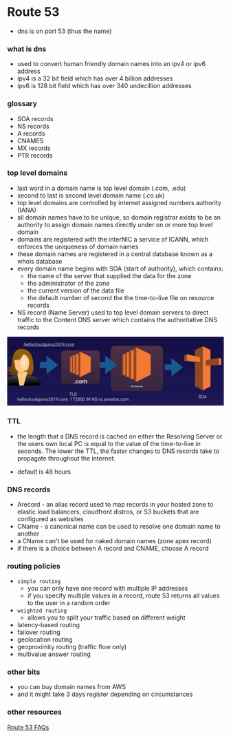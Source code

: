 # Route 53
- dns is on port 53 (thus the name)

### what is dns
- used to convert human friendly domain names into an ipv4 or ipv6 address
- ipv4 is a 32 bit field which has over 4 billion addresses
- ipv6 is 128 bit field which has over 340 undecillion addresses

### glossary
- SOA records
- NS records
- A records
- CNAMES
- MX records
- PTR records

### top level domains
- last word in a domain name is top level domain (.com, .edu)
- second to last is second level domain name (*.co*.uk)
- top level domains are controlled by internet assigned numbers authority (IANA)
- all domain names have to be unique, so domain registrar exists to be an authority to assign domain names directly under on or more top level domain
- domains are registered with the interNIC a service of ICANN, which enforces the uniqueness of domain names
- these domain names are registered in a central database known as a whois database
- every domain name begins with SOA (start of authority), which contains: 
    - the name of the server that supplied the data for the zone
    - the administrator of the zone
    - the current version of the data file
    - the default number of second the the time-to-live file on resource records
- NS record (Name Server) used to top level domain servers to direct traffic to the Content DNS server which contains the authoritative DNS records

![image](https://github.com/mmcintyre1/aws-training-resources/blob/master/images/dns-flow.PNG)

### TTL
- the length that a DNS record is cached on either the Resolving Server or the users own local PC is equal to the value of the time-to-live in seconds. The lower the TTL, the faster changes to DNS records take to propagate throughout the internet.

- default is 48 hours

### DNS records
- Arecord - an alias record used to map records in your hosted zone to elastic load balancers, cloudfront distros, or S3 buckets that are configured as websites
- CName - a canonical name can be used to resolve one domain name to another
- a CName can't be used for naked domain names (zone apex record)
- if there is a choice between A record and CNAME, choose A record

### routing policies
- `simple routing`
    - you can only have one record with multiple IP addresses
    - if you specify multiple values in a record, route 53 returns all values to the user in a random order
- `weighted routing`
    - allows you to split your traffic based on different weight 
- latency-based routing
- failover routing
- geolocation routing
- geoproximity routing (traffic flow only)
- multivalue answer routing

### other bits
- you can buy domain names from AWS
- and it might take 3 days register depending on circumstances

### other resources
[Route 53 FAQs](https://aws.amazon.com/route53/faqs/)
